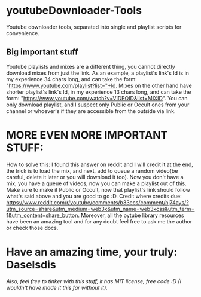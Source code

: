 # youtubeDownloader-Tools
Youtube downloader tools, separated into single and playlist scripts for convenience.


## Big important stuff
Youtube playlists and mixes are a different thing, you cannot directly download mixes from just the link.
As an example, a playlist's link's Id is in my experience 34 chars long, and can take the form: "https://www.youtube.com/playlist?list="+Id. Mixes on the other hand have shorter playlist's link's Id, in my experience 13 chars long, and can take the form: "https://www.youtube.com/watch?v=VIDEOID&list=MIXID".
You can only download playlist, and I suspect only Public or Occult ones from your channel or whoever's if they are accessible from the outside via link.

# MORE EVEN MORE IMPORTANT STUFF:
How to solve this: I found this answer on reddit and I will credit it at the end, the trick is to load the mix, and next, add to queue a random video(be careful, delete it later or you will download it too). Now you don't have a mix, you have a queue of videos, now you can make a playlist out of this. Make sure to make it Public or Occult, now that playlist's link should follow what's said above and you are good to go :D.
 Credit where credits due: https://www.reddit.com/r/youtube/comments/b33ecs/comment/hj74ays/?utm_source=share&utm_medium=web3x&utm_name=web3xcss&utm_term=1&utm_content=share_button. Moreover, all the pytube library resources have been an amazing tool and for any doubt feel free to ask me the author or check those docs.
# Have an amazing time, your truly: Daselsdis
_Also, feel free to tinker with this stuff, it has MIT license, free code :D (I wouldn't have made it this far without it)._
